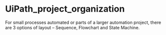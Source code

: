 # UiPath_project_organization
For small processes automated or parts of a larger automation project, there are 3 options of layout – Sequence, Flowchart and State Machine.

